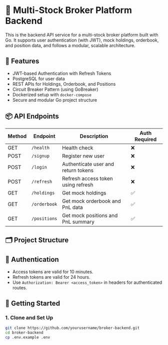
# 🏦 Multi-Stock Broker Platform Backend

This is the backend API service for a multi-stock broker platform built with Go. It supports user authentication (with JWT), mock holdings, orderbook, and position data, and follows a modular, scalable architecture.

## 🔧 Features

- JWT-based Authentication with Refresh Tokens
- PostgreSQL for user data
- REST APIs for Holdings, Orderbook, and Positions
- Circuit Breaker Pattern (using GoBreaker)
- Dockerized setup with `docker-compose`
- Secure and modular Go project structure

## 📦 API Endpoints

| Method | Endpoint       | Description                            | Auth Required |
|--------|----------------|----------------------------------------|---------------|
| GET    | `/health`      | Health check                           | ❌            |
| POST   | `/signup`      | Register new user                      | ❌            |
| POST   | `/login`       | Authenticate user and return tokens    | ❌            |
| POST   | `/refresh`     | Refresh access token using refresh     | ❌            |
| GET    | `/holdings`    | Get mock holdings                      | ✅            |
| GET    | `/orderbook`   | Get mock orderbook and PnL data        | ✅            |
| GET    | `/positions`   | Get mock positions and PnL summary     | ✅            |

## 🗂 Project Structure


## 🔐 Authentication

- Access tokens are valid for 10 minutes.
- Refresh tokens are valid for 24 hours.
- Use `Authorization: Bearer <access_token>` in headers for authenticated routes.

## 🚀 Getting Started

### 1. Clone and Set Up

```bash
git clone https://github.com/yourusername/broker-backend.git
cd broker-backend
cp .env.example .env
